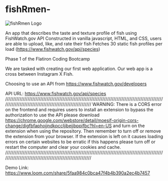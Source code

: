 # fishRmen-
![fishRmen Logo](https://user-images.githubusercontent.com/90629466/191638918-9480717e-e340-4b88-9599-01f8b42cdac4.PNG)

An app that describes the taste and texture profile of fish using FishWatch.gov API
Constructed in vanilla javascript, HTML, and CSS, users are able to upload, like, and rate their fish
Fetches 30 static fish profiles per load (https://www.fishwatch.gov/api/species)


Phase 1 of the Flatiron Coding Bootcamp

We are tasked with creating our first web application. Our web app is a cross between Instagram X Fish. 

Choosing to use an API from https://www.fishwatch.gov/developers

API URL: https://www.fishwatch.gov/api/species
/////////////////////////////////////////////////////////////////////////////////////////////////////////////////////////////////////////////////////////
WARNING:  There is a CORS error on the frontend and requires users to install an extension to bypass the authorization to use the API please download https://chrome.google.com/webstore/detail/moesif-origin-cors-change/digfbfaphojjndkpccljibejjbppifbc?hl=en-US and turn on the extension when using the repository. Then remember to turn off or remove the extension from your browser. If the extension is left on it causes loading errors on certain websites to be erratic if this happens please turn off or restart the computer and clear your cookies and cache.
/////////////////////////////////////////////////////////////////////////////////////////////////////////////////////////////////////////////////////////

Demo Link: https://www.loom.com/share/5faa984c0bca47f4b4b390a2ec4b7457
